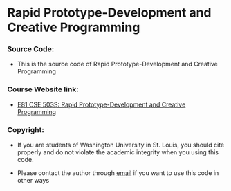 # Rapid Prototype-Development and Creative Programming

### Source Code:
  - This is the source code of Rapid Prototype-Development and Creative Programming

### Course Website link:
  - [E81 CSE 503S: Rapid Prototype-Development and Creative Programming](https://classes.engineering.wustl.edu/cse330/index.php)


### Copyright:
  - If you are students of Washington University in St. Louis, you should cite properly and do not violate the academic integrity when you using this code.

  - Please contact the author through [email](mailto:Li.z@wustl.edu) if you want to use this code in other ways

